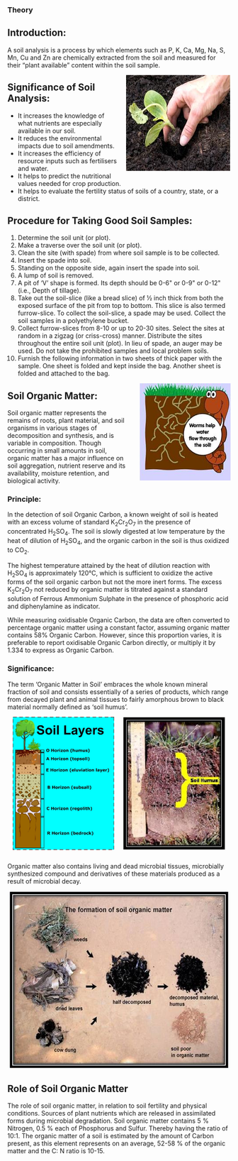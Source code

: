 ### Theory 


<h2>Introduction:</h2>
<p>
A soil analysis is a process by which elements such as P, K, Ca, Mg, Na, S, Mn, Cu and Zn are chemically extracted from the soil and measured for their “plant available” content within the soil sample.
</p>


<div style="float: right; margin-left: 20px;"> <img src="./images/figure1.jpg" alt="Figure 1" style="max-width: 300px; height: auto;"> <p style="text-align: center; font-size: smaller; font-style: italic;"></p> </div>


<h2>Significance of Soil Analysis:</h2>
<ul>
  <li>It increases the knowledge of what nutrients are especially available in our soil.</li>
  <li>It reduces the environmental impacts due to soil amendments.</li>
  <li>It increases the efficiency of resource inputs such as fertilisers and water.</li>
  <li>It helps to predict the nutritional values needed for crop production.</li>
  <li>It helps to evaluate the fertility status of soils of a country, state, or a district.</li>
</ul>

<h2>Procedure for Taking Good Soil Samples:</h2>
<ol>
  <li>Determine the soil unit (or plot).</li>
  <li>Make a traverse over the soil unit (or plot).</li>
  <li>Clean the site (with spade) from where soil sample is to be collected.</li>
  <li>Insert the spade into soil.</li>
  <li>Standing on the opposite side, again insert the spade into soil.</li>
  <li>A lump of soil is removed.</li>
  <li>A pit of ‘V’ shape is formed. Its depth should be 0-6" or 0-9" or 0-12" (i.e., Depth of tillage).</li>
  <li>Take out the soil-slice (like a bread slice) of ½ inch thick from both the exposed surface of the pit from top to bottom. This slice is also termed furrow-slice. To collect the soil-slice, a spade may be used. Collect the soil samples in a polyethylene bucket.</li>
  <li>Collect furrow-slices from 8-10 or up to 20-30 sites. Select the sites at random in a zigzag (or criss-cross) manner. Distribute the sites throughout the entire soil unit (plot). In lieu of spade, an auger may be used. Do not take the prohibited samples and local problem soils.</li>
  <li>Furnish the following information in two sheets of thick paper with the sample. One sheet is folded and kept inside the bag. Another sheet is folded and attached to the bag.</li>
</ol>

<div style="float: right; margin-left: 20px;"> <img src="./images/figure2.jpg" alt="Figure 2" style="max-width: 300px; height: auto;"> <p style="text-align: center; font-size: smaller; font-style: italic;"></p> </div>

<h2>Soil Organic Matter:</h2>
<p>
Soil organic matter represents the remains of roots, plant material, and soil organisms in various stages of decomposition and synthesis, and is variable in composition. Though occurring in small amounts in soil, organic matter has a major influence on soil aggregation, nutrient reserve and its availability, moisture retention, and biological activity.
</p>



<h3>Principle:</h3>
<p>
In the detection of soil Organic Carbon, a known weight of soil is heated with an excess volume of standard K<sub>2</sub>Cr<sub>2</sub>O<sub>7</sub> in the presence of concentrated H<sub>2</sub>SO<sub>4</sub>. The soil is slowly digested at low temperature by the heat of dilution of H<sub>2</sub>SO<sub>4</sub>, and the organic carbon in the soil is thus oxidized to CO<sub>2</sub>.
</p>
<p>
The highest temperature attained by the heat of dilution reaction with H<sub>2</sub>SO<sub>4</sub> is approximately 120&deg;C, which is sufficient to oxidize the active forms of the soil organic carbon but not the more inert forms. The excess K<sub>2</sub>Cr<sub>2</sub>O<sub>7</sub> not reduced by organic matter is titrated against a standard solution of Ferrous Ammonium Sulphate in the presence of phosphoric acid and diphenylamine as indicator.
</p>
<p>
While measuring oxidisable Organic Carbon, the data are often converted to percentage organic matter using a constant factor, assuming organic matter contains 58% Organic Carbon. However, since this proportion varies, it is preferable to report oxidisable Organic Carbon directly, or multiply it by 1.334 to express as Organic Carbon.
</p>

<h3>Significance:</h3>
<p>
The term ‘Organic Matter in Soil’ embraces the whole known mineral fraction of soil and consists essentially of a series of products, which range from decayed plant and animal tissues to fairly amorphous brown to black material normally defined as ‘soil humus’.
</p>


  
<div style="display: flex; justify-content: center; gap: 20px; flex-wrap: wrap; text-align: center;">
<div style="max-width: 600px;">
<img src="./images/figure3.jpg" alt="Figure 3" height="300 px">
<p style="font-size: smaller; font-style: italic;"></p>
</div>
<div style="max-width: 600px;">
<img src="./images/figure4.jpg" alt="Figure 4" height="300 px">
<p style="font-size: smaller; font-style: italic;"></p>
</div></div>

Organic matter also contains living and dead microbial tissues, microbially synthesized compound and derivatives of these materials produced as a result of microbial decay.


<div style="display: block; margin-left: auto; margin-right: auto; text-align: center; width: fit-content;"><img src="./images/figure5.jpg" alt="Figure 5" style="max-width: 600px; height: auto;"><p style="text-align: center; font-size: smaller; font-style: italic;"></p></div>

<h2>Role of Soil Organic Matter</h2>

<p>
The role of soil organic matter, in relation to soil fertility and physical conditions. Sources of plant nutrients which are released in assimilated forms during microbial degradation. Soil organic matter contains 5 % Nitrogen, 0.5 % each of Phosphorus and Sulfur. Thereby having the ratio of 10:1. The organic matter of a soil is estimated by the amount of Carbon present, as this element represents on an average, 52-58 % of the organic matter and the C: N ratio is 10-15.
</p>




